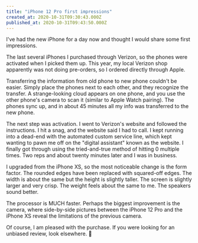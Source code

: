 ```yaml
---
title: "iPhone 12 Pro first impressions"
created_at: 2020-10-31T09:30:43.000Z
published_at: 2020-10-31T09:43:50.000Z
---
```

I've had the new iPhone for a day now and thought I would share some first impressions.

The last several iPhones I purchased through Verizon, so the phones were activated when I picked them up. This year, my local Verizon shop apparently was not doing pre-orders, so I ordered directly through Apple.

Transferring the information from old phone to new phone couldn't be easier. Simply place the phones next to each other, and they recognize the transfer. A strange-looking cloud appears on one phone, and you use the other phone's camera to scan it (similar to Apple Watch pairing). The phones sync up, and in about 45 minutes all my info was transferred to the new phone.

The next step was activation. I went to Verizon's website and followed the instructions. I hit a snag, and the website said I had to call. I kept running into a dead-end with the automated custom service line, which kept wanting to pawn me off on the "digital assistant" known as the website. I finally got through using the tried-and-true method of hitting 0 multiple times. Two reps and about twenty minutes later and I was in business.

I upgraded from the iPhone XS, so the most noticeable change is the form factor. The rounded edges have been replaced with squared-off edges. The width is about the same but the height is slightly taller. The screen is slightly larger and very crisp. The weight feels about the same to me. The speakers sound better.

The processor is MUCH faster. Perhaps the biggest improvement is the camera, where side-by-side pictures between the iPhone 12 Pro and the iPhone XS reveal the limitations of the previous camera. 

Of course, I am pleased with the purchase. If you were looking for an unbiased review, look elsewhere. 
